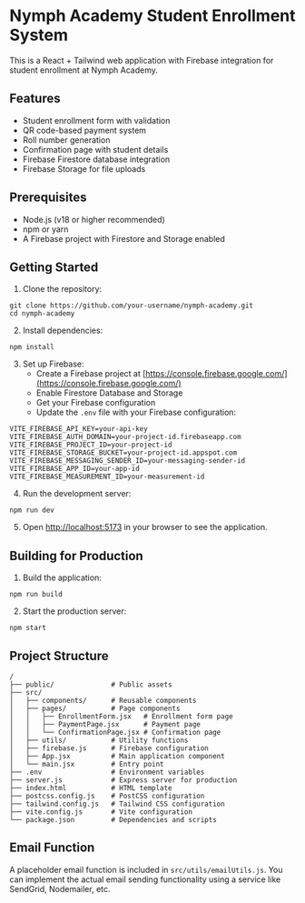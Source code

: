 # Nymph Academy Student Enrollment System

This is a React + Tailwind web application with Firebase integration for student enrollment at Nymph Academy.

## Features

- Student enrollment form with validation
- QR code-based payment system
- Roll number generation
- Confirmation page with student details
- Firebase Firestore database integration
- Firebase Storage for file uploads

## Prerequisites

- Node.js (v18 or higher recommended)
- npm or yarn
- A Firebase project with Firestore and Storage enabled

## Getting Started

1. Clone the repository:
```
git clone https://github.com/your-username/nymph-academy.git
cd nymph-academy
```

2. Install dependencies:
```
npm install
```

3. Set up Firebase:
   - Create a Firebase project at [https://console.firebase.google.com/](https://console.firebase.google.com/)
   - Enable Firestore Database and Storage
   - Get your Firebase configuration
   - Update the `.env` file with your Firebase configuration:

```
VITE_FIREBASE_API_KEY=your-api-key
VITE_FIREBASE_AUTH_DOMAIN=your-project-id.firebaseapp.com
VITE_FIREBASE_PROJECT_ID=your-project-id
VITE_FIREBASE_STORAGE_BUCKET=your-project-id.appspot.com
VITE_FIREBASE_MESSAGING_SENDER_ID=your-messaging-sender-id
VITE_FIREBASE_APP_ID=your-app-id
VITE_FIREBASE_MEASUREMENT_ID=your-measurement-id
```

4. Run the development server:
```
npm run dev
```

5. Open [http://localhost:5173](http://localhost:5173) in your browser to see the application.

## Building for Production

1. Build the application:
```
npm run build
```

2. Start the production server:
```
npm start
```

## Project Structure

```
/
├── public/              # Public assets
├── src/
│   ├── components/      # Reusable components
│   ├── pages/           # Page components
│   │   ├── EnrollmentForm.jsx   # Enrollment form page
│   │   ├── PaymentPage.jsx      # Payment page
│   │   └── ConfirmationPage.jsx # Confirmation page
│   ├── utils/           # Utility functions
│   ├── firebase.js      # Firebase configuration
│   ├── App.jsx          # Main application component
│   └── main.jsx         # Entry point
├── .env                 # Environment variables
├── server.js            # Express server for production
├── index.html           # HTML template
├── postcss.config.js    # PostCSS configuration
├── tailwind.config.js   # Tailwind CSS configuration
├── vite.config.js       # Vite configuration
└── package.json         # Dependencies and scripts
```

## Email Function

A placeholder email function is included in `src/utils/emailUtils.js`. You can implement the actual email sending functionality using a service like SendGrid, Nodemailer, etc.
